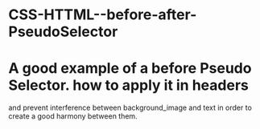 # CSS-HTTML--before-after-PseudoSelector
# A good example of a before Pseudo Selector. how to apply it in headers 
and prevent interference between background_image and text in order to 
create a good harmony between them.
